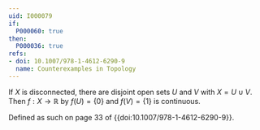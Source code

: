 ```yaml
---
uid: I000079
if:
  P000060: true
then:
  P000036: true
refs:
- doi: 10.1007/978-1-4612-6290-9
  name: Counterexamples in Topology
---
```


If $X$ is disconnected, there are disjoint open sets $U$ and $V$ with $X = U \cup V$. Then $f:X \rightarrow \mathbb{R}$ by $f(U) = \{0\}$ and $f(V) = \{1\}$ is continuous.

Defined as such on page 33 of {{doi:10.1007/978-1-4612-6290-9}}.
